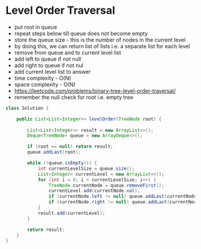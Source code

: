 # Level Order Traversal

- put root in queue
- repeat steps below till queue does not become empty
- store the queue size - this is the number of nodes in the current level
- by doing this, we can return list of lists i.e. a separate list for each level
- remove from queue and to current level list
- add left to queue if not null
- add right to queue if not nul
- add current level list to answer
- time complexity - O(N)
- space complexity - O(N)
- https://leetcode.com/problems/binary-tree-level-order-traversal/
- remember the null check for root i.e. empty tree

```java
class Solution {

    public List<List<Integer>> levelOrder(TreeNode root) {
        
        List<List<Integer>> result = new ArrayList<>();
        Deque<TreeNode> queue = new ArrayDeque<>();

        if (root == null) return result;
        queue.addLast(root);

        while (!queue.isEmpty()) {
            int currentLevelSize = queue.size();
            List<Integer> currentLevel = new ArrayList<>();
            for (int i = 0; i < currentLevelSize; i++) {
                TreeNode currentNode = queue.removeFirst();
                currentLevel.add(currentNode.val);
                if (currentNode.left != null) queue.addLast(currentNode.left);
                if (currentNode.right != null) queue.addLast(currentNode.right);
            }
            result.add(currentLevel);
        }

        return result;
    }
}
```

